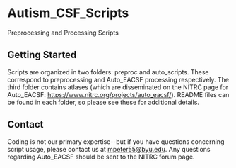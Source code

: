 # Autism_CSF_Scripts
Preprocessing and Processing Scripts

## Getting Started
Scripts are organized in two folders: preproc and auto_scripts. These correspond to preprocessing and Auto_EACSF processing respectively. The third folder contains atlases (which are disseminated on the NITRC page for Auto_EACSF: https://www.nitrc.org/projects/auto_eacsf/). README files can be found in each folder, so please see these for additional details.

## Contact
Coding is not our primary expertise--but if you have questions concerning script usage, please contact us at mpeter55@byu.edu. Any questions regarding Auto_EACSF should be sent to the NITRC forum page. 


